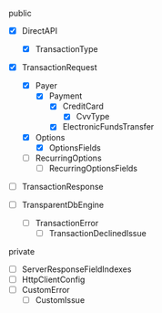 public

- [x] DirectAPI

  - [x] TransactionType

- [x] TransactionRequest

  - [x] Payer
    - [x] Payment
      - [x] CreditCard
        - [x] CvvType
      - [x] ElectronicFundsTransfer
  - [x] Options
    - [x] OptionsFields
  - [ ] RecurringOptions
    - [ ] RecurringOptionsFields

- [ ] TransactionResponse

- [ ] TransparentDbEngine
  - [ ] TransactionError
    - [ ] TransactionDeclinedIssue

private

- [ ] ServerResponseFieldIndexes
- [ ] HttpClientConfig
- [ ] CustomError
  - [ ] CustomIssue
